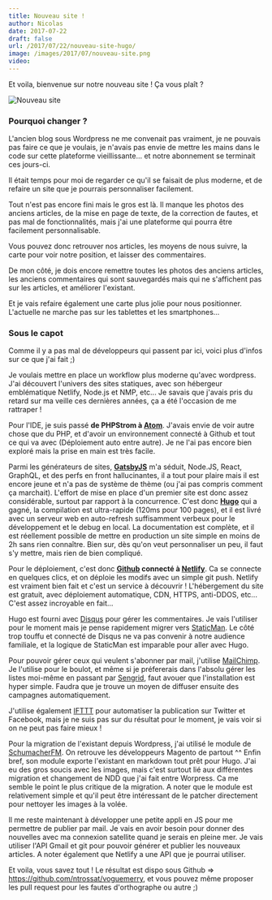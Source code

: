 ```yaml
---
title: Nouveau site !
author: Nicolas
date: 2017-07-22
draft: false
url: /2017/07/22/nouveau-site-hugo/
image: /images/2017/07/nouveau-site.png
video:
---
```



Et voila, bienvenue sur notre nouveau site ! Ça vous plaît ?

![Nouveau site](/images/2017/07/nouveau-site.png)

### Pourquoi changer ?

L'ancien blog sous Wordpress ne me convenait pas vraiment, je ne pouvais pas faire ce que je voulais, je n'avais pas envie de mettre les mains dans le code sur cette plateforme vieillissante... et notre abonnement se terminait ces jours-ci.

Il était temps pour moi de regarder ce qu'il se faisait de plus moderne, et de refaire un site que je pourrais personnaliser facilement.

Tout n'est pas encore fini mais le gros est là. Il manque les photos des anciens articles, de la mise en page de texte, de la correction de fautes, et pas mal de fonctionnalités, mais j'ai une plateforme qui pourra être facilement personnalisable.

Vous pouvez donc retrouver nos articles, les moyens de nous suivre, la carte pour voir notre position, et laisser des commentaires.

De mon côté, je dois encore remettre toutes les photos des anciens articles, les anciens commentaires qui sont sauvegardés mais qui ne s'affichent pas sur les articles, et améliorer l'existant.

Et je vais refaire également une carte plus jolie pour nous positionner. L'actuelle ne marche pas sur les tablettes et les smartphones...

### Sous le capot

Comme il y a pas mal de développeurs qui passent par ici, voici plus d'infos sur ce que j'ai fait ;)

Je voulais mettre en place un workflow plus moderne qu'avec wordpress. J'ai découvert l'univers des sites statiques, avec son hébergeur emblématique Netlify, Node.js et NMP, etc... Je savais que j'avais pris du retard sur ma veille ces dernières années, ça a été l'occasion de me rattraper !

Pour l'IDE, je suis passé **de PHPStrom à [Atom](https://atom.io/)**. J'avais envie de voir autre chose que du PHP, et d'avoir un environnement connecté à Github et tout ce qui va avec (Déploiement auto entre autre). Je ne l'ai pas encore bien exploré mais la prise en main est très facile.

Parmi les générateurs de sites, **[GatsbyJS](https://www.gatsbyjs.org/)** m'a séduit, Node.JS, React, GraphQL, et des perfs en front hallucinantes, il a tout pour plaire mais il est encore jeune et n'a pas de système de thème (ou j'ai pas compris comment ça marchait). L'effort de mise en place d'un premier site est donc assez considérable, surtout par rapport à la concurrence. C'est donc **[Hugo](https://gohugo.io/)** qui a gagné, la compilation est ultra-rapide (120ms pour 100 pages), et il est livré avec un serveur web en auto-refresh suffisamment verbeux pour le développement et le debug en local. La documentation est complète, et il est réellement possible de mettre en production un site simple en moins de 2h sans rien connaître. Bien sur, dès qu'on veut personnaliser un peu, il faut s'y mettre, mais rien de bien compliqué.

Pour le déploiement, c'est donc **[Github](https://github.com/) connecté à [Netlify](https://www.netlify.com/)**. Ca se connecte en quelques clics, et on déploie les modifs avec un simple git push. Netlify est vraiment bien fait et c'est un service à découvrir ! L'hébergement du site est gratuit, avec déploiement automatique, CDN, HTTPS, anti-DDOS, etc... C'est assez incroyable en fait...

Hugo est fourni avec [Disqus](https://disqus.com/) pour gérer les commentaires. Je vais l'utiliser pour le moment mais je pense rapidement migrer vers [StaticMan](https://staticman.net/). Le côté trop touffu et connecté de Disqus ne va pas convenir à notre audience familiale, et la logique de StaticMan est imparable pour aller avec Hugo.

Pour pouvoir gérer ceux qui veulent s'abonner par mail, j'utilise [MailChimp](https://mailchimp.com/). Je l'utilise pour le boulot, et même si je préfererais dans l'absolu gérer les listes moi-même en passant par [Sengrid](https://sendgrid.com/), faut avouer que l'installation est hyper simple. Faudra que je trouve un moyen de diffuser ensuite des campagnes automatiquement.

J'utilise également [IFTTT](https://ifttt.com/) pour automatiser la publication sur Twitter et Facebook, mais je ne suis pas sur du résultat pour le moment, je vais voir si on ne peut pas faire mieux !


Pour la migration de l'existant depuis Wordpress, j'ai utilisé le module de [SchumacherFM](https://github.com/SchumacherFM/wordpress-to-hugo-exporter). On retrouve les développeurs Magento de partout ^^ Enfin bref, son module exporte l'existant en markdown tout prêt pour Hugo. J'ai eu des gros soucis avec les images, mais c'est surtout lié aux différentes migration et changement de NDD que j'ai fait entre Worpress. Ca me semble le point le plus critique de la migration. A noter que le module est relativement simple et qu'il peut être intéressant de le patcher directement pour nettoyer les images à la volée.

Il me reste maintenant à développer une petite appli en JS pour me permettre de publier par mail. Je vais en avoir besoin pour donner des nouvelles avec ma connexion satellite quand je serais en pleine mer. Je vais utiliser l'API Gmail et git pour pouvoir générer et publier les nouveaux articles. A noter également que Netlify a une API que je pourrai utiliser.

Et voila, vous savez tout ! Le résultat est dispo sous Github => https://github.com/ntrossat/voguemerry, et vous pouvez même proposer les pull request pour les fautes d'orthographe ou autre ;)
